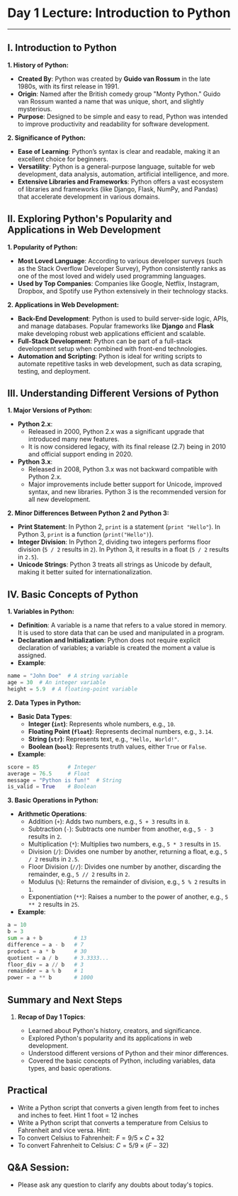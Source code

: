 # **Day 1 Lecture: Introduction to Python**

---

## **I. Introduction to Python**

**1. History of Python:**

   - **Created By**: Python was created by **Guido van Rossum** in the late 1980s, with its first release in 1991.
   - **Origin**: Named after the British comedy group "Monty Python." Guido van Rossum wanted a name that was unique, short, and slightly mysterious.
   - **Purpose**: Designed to be simple and easy to read, Python was intended to improve productivity and readability for software development.

**2. Significance of Python:**

   - **Ease of Learning**: Python’s syntax is clear and readable, making it an excellent choice for beginners.
   - **Versatility**: Python is a general-purpose language, suitable for web development, data analysis, automation, artificial intelligence, and more.
   - **Extensive Libraries and Frameworks**: Python offers a vast ecosystem of libraries and frameworks (like Django, Flask, NumPy, and Pandas) that accelerate development in various domains.

## **II. Exploring Python's Popularity and Applications in Web Development**

**1. Popularity of Python:**

   - **Most Loved Language**: According to various developer surveys (such as the Stack Overflow Developer Survey), Python consistently ranks as one of the most loved and widely used programming languages.
   - **Used by Top Companies**: Companies like Google, Netflix, Instagram, Dropbox, and Spotify use Python extensively in their technology stacks.

**2. Applications in Web Development:**

   - **Back-End Development**: Python is used to build server-side logic, APIs, and manage databases. Popular frameworks like **Django** and **Flask** make developing robust web applications efficient and scalable.
   - **Full-Stack Development**: Python can be part of a full-stack development setup when combined with front-end technologies.
   - **Automation and Scripting**: Python is ideal for writing scripts to automate repetitive tasks in web development, such as data scraping, testing, and deployment.

## **III. Understanding Different Versions of Python**

**1. Major Versions of Python:**

   - **Python 2.x**:
     - Released in 2000, Python 2.x was a significant upgrade that introduced many new features.
     - It is now considered legacy, with its final release (2.7) being in 2010 and official support ending in 2020.
   - **Python 3.x**:
     - Released in 2008, Python 3.x was not backward compatible with Python 2.x.
     - Major improvements include better support for Unicode, improved syntax, and new libraries. Python 3 is the recommended version for all new development.

**2. Minor Differences Between Python 2 and Python 3:**

   - **Print Statement**: In Python 2, `print` is a statement (`print "Hello"`). In Python 3, `print` is a function (`print("Hello")`).
   - **Integer Division**: In Python 2, dividing two integers performs floor division (`5 / 2` results in `2`). In Python 3, it results in a float (`5 / 2` results in `2.5`).
   - **Unicode Strings**: Python 3 treats all strings as Unicode by default, making it better suited for internationalization.

## **IV. Basic Concepts of Python**

**1. Variables in Python:**

   - **Definition**: A variable is a name that refers to a value stored in memory. It is used to store data that can be used and manipulated in a program.
   - **Declaration and Initialization**: Python does not require explicit declaration of variables; a variable is created the moment a value is assigned.
   - **Example**:
   ```python
   name = "John Doe"  # A string variable
   age = 30  # An integer variable
   height = 5.9  # A floating-point variable
   ```

**2. Data Types in Python:**

   - **Basic Data Types**:
     - **Integer (`int`)**: Represents whole numbers, e.g., `10`.
     - **Floating Point (`float`)**: Represents decimal numbers, e.g., `3.14`.
     - **String (`str`)**: Represents text, e.g., `"Hello, World!"`.
     - **Boolean (`bool`)**: Represents truth values, either `True` or `False`.
   - **Example**:
   ```python
   score = 85         # Integer
   average = 76.5     # Float
   message = "Python is fun!"  # String
   is_valid = True    # Boolean
   ```

**3. Basic Operations in Python:**

   - **Arithmetic Operations**:
     - Addition (`+`): Adds two numbers, e.g., `5 + 3` results in `8`.
     - Subtraction (`-`): Subtracts one number from another, e.g., `5 - 3` results in `2`.
     - Multiplication (`*`): Multiplies two numbers, e.g., `5 * 3` results in `15`.
     - Division (`/`): Divides one number by another, returning a float, e.g., `5 / 2` results in `2.5`.
     - Floor Division (`//`): Divides one number by another, discarding the remainder, e.g., `5 // 2` results in `2`.
     - Modulus (`%`): Returns the remainder of division, e.g., `5 % 2` results in `1`.
     - Exponentiation (`**`): Raises a number to the power of another, e.g., `5 ** 2` results in `25`.
   - **Example**:
   ```python
   a = 10
   b = 3
   sum = a + b          # 13
   difference = a - b   # 7
   product = a * b      # 30
   quotient = a / b     # 3.3333...
   floor_div = a // b   # 3
   remainder = a % b    # 1
   power = a ** b       # 1000
   ```

## **Summary and Next Steps**

1. **Recap of Day 1 Topics**:

   - Learned about Python's history, creators, and significance.
   - Explored Python's popularity and its applications in web development.
   - Understood different versions of Python and their minor differences.
   - Covered the basic concepts of Python, including variables, data types, and basic operations.

## **Practical**

- Write a Python script that converts a given length from feet to inches and inches to feet. Hint 1 foot = 12 inches
- Write a Python script that converts a temperature from Celsius to Fahrenheit and vice versa.
Hint: 
- To convert Celsius to Fahrenheit: $F=9/5×C+32$  
- To convert Fahrenheit to Celsius: $C=5/9×(F−32)$  

## **Q&A Session:**

-  Please ask any question to clarify any doubts about today's topics.